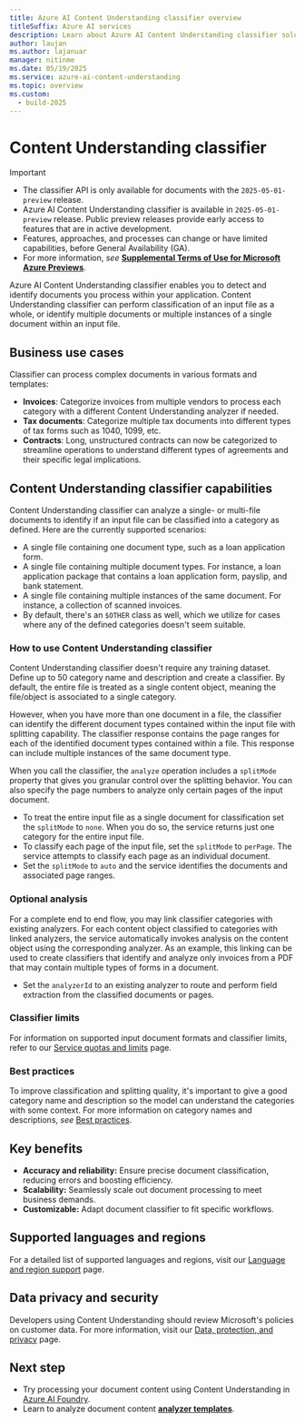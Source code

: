 ```yaml
---
title: Azure AI Content Understanding classifier overview
titleSuffix: Azure AI services
description: Learn about Azure AI Content Understanding classifier solutions.
author: laujan
ms.author: lajanuar
manager: nitinme
ms.date: 05/19/2025
ms.service: azure-ai-content-understanding
ms.topic: overview
ms.custom:
  - build-2025
---
```


# Content Understanding classifier

> [!IMPORTANT]
>
> * The classifier API is only available for documents with the `2025-05-01-preview` release.
> * Azure AI Content Understanding classifier is available in `2025-05-01-preview` release. Public preview releases provide early access to features that are in active development.
> * Features, approaches, and processes can change or have limited capabilities, before General Availability (GA).
> * For more information, *see* [**Supplemental Terms of Use for Microsoft Azure Previews**](https://azure.microsoft.com/support/legal/preview-supplemental-terms).

Azure AI Content Understanding classifier enables you to detect and identify documents you process within your application. Content Understanding classifier can perform classification of an input file as a whole, or identify multiple documents or multiple instances of a single document within an input file.

## Business use cases

Classifier can process complex documents in various formats and templates:

* **Invoices**: Categorize invoices from multiple vendors to process each category with a different Content Understanding analyzer if needed.
* **Tax documents**: Categorize multiple tax documents into different types of tax forms such as 1040, 1099, etc.
* **Contracts**: Long, unstructured contracts can now be categorized to streamline operations to understand different types of agreements and their specific legal implications.


## Content Understanding classifier capabilities

Content Understanding classifier can analyze a single- or multi-file documents to identify if an input file can be classified into a category as defined. Here are the currently supported scenarios:

* A single file containing one document type, such as a loan application form.
* A single file containing multiple document types. For instance, a loan application package that contains a loan application form, payslip, and bank statement.
* A single file containing multiple instances of the same document. For instance, a collection of scanned invoices.
* By default, there's an `$OTHER` class as well, which we utilize for cases where any of the defined categories doesn't seem suitable.


### How to use Content Understanding classifier

Content Understanding classifier doesn't require any training dataset. Define up to 50 category name and description and create a classifier. By default, the entire file is treated as a single content object, meaning the file/object is associated to a single category.

However, when you have more than one document in a file, the classifier can identify the different document types contained within the input file with splitting capability. The classifier response contains the page ranges for each of the identified document types contained within a file. This response can include multiple instances of the same document type.

When you call the classifier, the `analyze` operation includes a `splitMode` property that gives you granular control over the splitting behavior. You can also specify the page numbers to analyze only certain pages of the input document.

* To treat the entire input file as a single document for classification set the `splitMode` to `none`. When you do so, the service returns just one category for the entire input file.
* To classify each page of the input file, set the `splitMode` to `perPage`. The service attempts to classify each page as an individual document.
* Set the `splitMode` to `auto` and the service identifies the documents and associated page ranges.

### Optional analysis

For a complete end to end flow, you may link classifier categories with existing analyzers. For each content object classified to categories with linked analyzers, the service automatically invokes analysis on the content object using the corresponding analyzer. As an example, this linking can be used to create classifiers that identify and analyze only invoices from a PDF that may contain multiple types of forms in a document.

* Set the `analyzerId` to an existing analyzer to route and perform field extraction from the classified documents or pages.

### Classifier limits

For information on supported input document formats and classifier limits, refer to our [Service quotas and limits](../service-limits.md#classifier) page.


### Best practices

To improve classification and splitting quality, it's important to give a good category name and description so the model can understand the categories with some context. For more information on category names and descriptions, *see* [Best practices](../concepts/best-practices.md#classifier-category-names-and-descriptions).

## Key benefits

* **Accuracy and reliability:** Ensure precise document classification, reducing errors and boosting efficiency.
* **Scalability:** Seamlessly scale out document processing to meet business demands.
* **Customizable:** Adapt document classifier to fit specific workflows.

## Supported languages and regions
For a detailed list of supported languages and regions, visit our [Language and region support](../language-region-support.md) page.

## Data privacy and security
Developers using Content Understanding should review Microsoft's policies on customer data. For more information, visit our [Data, protection, and privacy](https://www.microsoft.com/trust-center/privacy) page.

## Next step
* Try processing your document content using Content Understanding in [Azure AI Foundry](https://aka.ms/cu-landing).
* Learn to analyze document content [**analyzer templates**](../quickstart/use-ai-foundry.md).

